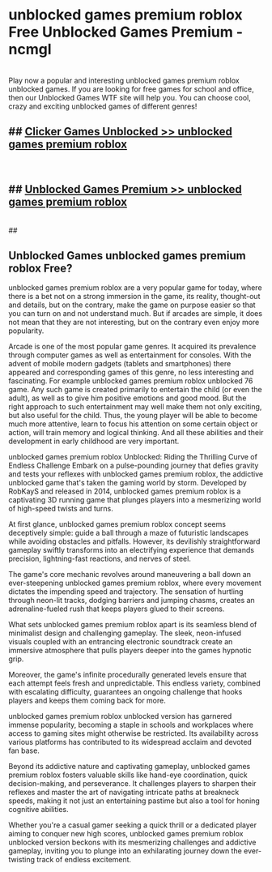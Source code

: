 # unblocked games premium roblox  Free Unblocked Games Premium - ncmgl <br>
<br>
Play now a popular and interesting unblocked games premium roblox unblocked games. If you are looking for free games for school and office, then our Unblocked Games WTF site will help you. You can choose cool, crazy and exciting unblocked games of different genres!


## ##  [Clicker Games Unblocked >> unblocked games premium roblox](http://freeplayer.one?title=unblocked_games_premium_roblox&ref=UGames)
  <br>

##  ## [Unblocked Games Premium >> unblocked games premium roblox](http://freeplayer.one?title=unblocked_games_premium_roblox&ref=UGames)
  <br>
  ##



## Unblocked Games unblocked games premium roblox Free?

unblocked games premium roblox are a very popular game for today, where there is a bet not on a strong immersion in the game, its reality, thought-out and details, but on the contrary, make the game on purpose easier so that you can turn on and not understand much. But if arcades are simple, it does not mean that they are not interesting, but on the contrary even enjoy more popularity.

Arcade is one of the most popular game genres. It acquired its prevalence through computer games as well as entertainment for consoles. With the advent of mobile modern gadgets (tablets and smartphones) there appeared and corresponding games of this genre, no less interesting and fascinating. For example unblocked games premium roblox unblocked 76 game. Any such game is created primarily to entertain the child (or even the adult), as well as to give him positive emotions and good mood. But the right approach to such entertainment may well make them not only exciting, but also useful for the child. Thus, the young player will be able to become much more attentive, learn to focus his attention on some certain object or action, will train memory and logical thinking. And all these abilities and their development in early childhood are very important.

unblocked games premium roblox Unblocked: Riding the Thrilling Curve of Endless Challenge
Embark on a pulse-pounding journey that defies gravity and tests your reflexes with unblocked games premium roblox, the addictive unblocked game that's taken the gaming world by storm. Developed by RobKayS and released in 2014, unblocked games premium roblox is a captivating 3D running game that plunges players into a mesmerizing world of high-speed twists and turns.

At first glance, unblocked games premium roblox concept seems deceptively simple: guide a ball through a maze of futuristic landscapes while avoiding obstacles and pitfalls. However, its devilishly straightforward gameplay swiftly transforms into an electrifying experience that demands precision, lightning-fast reactions, and nerves of steel.

The game's core mechanic revolves around maneuvering a ball down an ever-steepening unblocked games premium roblox, where every movement dictates the impending speed and trajectory. The sensation of hurtling through neon-lit tracks, dodging barriers and jumping chasms, creates an adrenaline-fueled rush that keeps players glued to their screens.

What sets unblocked games premium roblox apart is its seamless blend of minimalist design and challenging gameplay. The sleek, neon-infused visuals coupled with an entrancing electronic soundtrack create an immersive atmosphere that pulls players deeper into the games hypnotic grip.

Moreover, the game's infinite procedurally generated levels ensure that each attempt feels fresh and unpredictable. This endless variety, combined with escalating difficulty, guarantees an ongoing challenge that hooks players and keeps them coming back for more.

unblocked games premium roblox unblocked version has garnered immense popularity, becoming a staple in schools and workplaces where access to gaming sites might otherwise be restricted. Its availability across various platforms has contributed to its widespread acclaim and devoted fan base.

Beyond its addictive nature and captivating gameplay, unblocked games premium roblox fosters valuable skills like hand-eye coordination, quick decision-making, and perseverance. It challenges players to sharpen their reflexes and master the art of navigating intricate paths at breakneck speeds, making it not just an entertaining pastime but also a tool for honing cognitive abilities.

Whether you're a casual gamer seeking a quick thrill or a dedicated player aiming to conquer new high scores, unblocked games premium roblox unblocked version beckons with its mesmerizing challenges and addictive gameplay, inviting you to plunge into an exhilarating journey down the ever-twisting track of endless excitement.